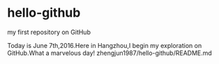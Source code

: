 # hello-github
my first repository on GitHub

Today is June 7th,2016.Here in Hangzhou,I begin my exploration on GitHub.What a marvelous day!
zhengjun1987/hello-github/README.md
